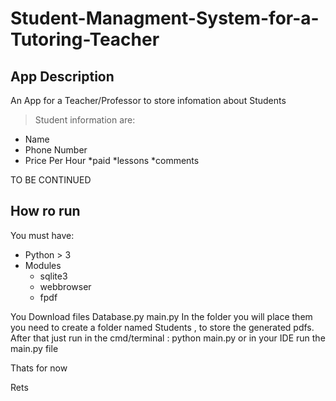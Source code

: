 # Student-Managment-System-for-a-Tutoring-Teacher
## App Description

An App for a Teacher/Professor to store infomation about Students

> Student information are:
* Name
* Phone Number
* Price Per Hour
*paid
*lessons
*comments

TO BE CONTINUED

## How ro run
You must have:
* Python > 3
* Modules
  * sqlite3
  * webbrowser
  * fpdf

You Download files Database.py main.py
In the folder you will place them you need to create a folder named Students , to store the generated pdfs. After that just run in the cmd/terminal : python main.py 
or in your IDE run the main.py file

Thats for now 

Rets
